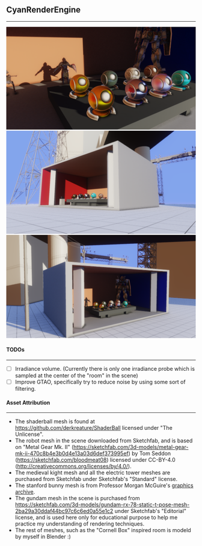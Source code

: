 ## CyanRenderEngine
******
![Screenshot_03](images/screenshot_03.png)
![Screenshot_01](images/screenshot_01.png)
![Screenshot_02](images/screenshot_02.png)
#### TODOs
******
- [ ] Irradiance volume. (Currently there is only one irradiance probe which is sampled at the center of the "room" in the scene)
- [ ] Improve GTAO, specifically try to reduce noise by using some sort of filtering.
#### Asset Attribution
******
* The shaderball mesh is found at https://github.com/derkreature/ShaderBall licensed under "The Unlicense".
* The robot mesh in the scene downloaded from Sketchfab, and is based on "Metal Gear Mk. II" (https://sketchfab.com/3d-models/metal-gear-mk-ii-470c8b4e3b0d4e13a03d6def373995ef) by Tom Seddon (https://sketchfab.com/bloodmeat08) licensed under CC-BY-4.0 (http://creativecommons.org/licenses/by/4.0/).
* The medieval kight mesh and all the electric tower meshes are purchased from Sketchfab under Sketchfab's "Standard" license.
* The stanford bunny mesh is from Professor Morgan McGuire's [graphics archive](http://casual-effects.com/data/index.html).
* The gundam mesh in the scene is purchased from https://sketchfab.com/3d-models/gundam-rx-78-static-t-pose-mesh-2ba29a30ddaf44bc97c6c6ed0a55e1c2 under Sketchfab's "Editorial" license, and is used here only for educational purpose to help me practice my understanding of rendering techniques.
* The rest of meshes, such as the "Cornell Box" inspired room is modeld by myself in Blender :)
